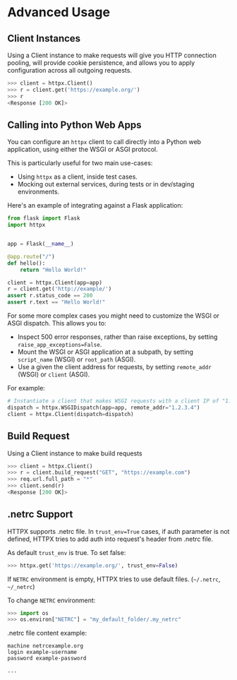# Advanced Usage

## Client Instances

Using a Client instance to make requests will give you HTTP connection pooling,
will provide cookie persistence, and allows you to apply configuration across
all outgoing requests.

```python
>>> client = httpx.Client()
>>> r = client.get('https://example.org/')
>>> r
<Response [200 OK]>
```

## Calling into Python Web Apps

You can configure an `httpx` client to call directly into a Python web
application, using either the WSGI or ASGI protocol.

This is particularly useful for two main use-cases:

* Using `httpx` as a client, inside test cases.
* Mocking out external services, during tests or in dev/staging environments.

Here's an example of integrating against a Flask application:

```python
from flask import Flask
import httpx


app = Flask(__name__)

@app.route("/")
def hello():
    return "Hello World!"

client = httpx.Client(app=app)
r = client.get('http://example/')
assert r.status_code == 200
assert r.text == "Hello World!"
```

For some more complex cases you might need to customize the WSGI or ASGI
dispatch. This allows you to:

* Inspect 500 error responses, rather than raise exceptions, by setting `raise_app_exceptions=False`.
* Mount the WSGI or ASGI application at a subpath, by setting `script_name` (WSGI) or `root_path` (ASGI).
* Use a given the client address for requests, by setting `remote_addr` (WSGI) or `client` (ASGI).

For example:

```python
# Instantiate a client that makes WSGI requests with a client IP of "1.2.3.4".
dispatch = httpx.WSGIDispatch(app=app, remote_addr="1.2.3.4")
client = httpx.Client(dispatch=dispatch)
```

## Build Request

Using a Client instance to make build requests
```python
>>> client = httpx.Client()
>>> r = client.build_request("GET", "https://example.com")
>>> req.url.full_path = "*"
>>> client.send(r)
<Response [200 OK]>
```

## .netrc Support

HTTPX supports .netrc file. In `trust_env=True` cases, if auth parameter is
not defined, HTTPX tries to add auth into request's header from .netrc file.

As default `trust_env` is true. To set false:
```python
>>> httpx.get('https://example.org/', trust_env=False)
```

If `NETRC` environment is empty, HTTPX tries to use default files.
(`~/.netrc`, `~/_netrc`)

To change `NETRC` environment:
```python
>>> import os
>>> os.environ["NETRC"] = "my_default_folder/.my_netrc"
```

.netrc file content example:
```
machine netrcexample.org
login example-username
password example-password

...
```
